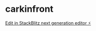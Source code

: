 # carkinfront

[Edit in StackBlitz next generation editor ⚡️](https://stackblitz.com/~/github.com/torosproyects/carkinfront)
